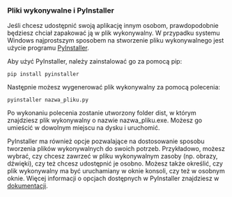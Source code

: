 
### Pliki wykonywalne i PyInstaller

Jeśli chcesz udostępnić swoją aplikację innym osobom, prawdopodobnie będziesz chciał zapakować ją w plik wykonywalny. W przypadku systemu Windows najprostszym sposobem na stworzenie pliku wykonywalnego jest użycie programu <a href = "https://www.pyinstaller.org/">PyInstaller</a>.

Aby użyć PyInstaller, należy zainstalować go za pomocą pip:

    pip install pyinstaller

Następnie możesz wygenerować plik wykonywalny za pomocą polecenia:

    pyinstaller nazwa_pliku.py

Po wykonaniu polecenia zostanie utworzony folder dist, w którym znajdziesz plik wykonywalny o nazwie nazwa_pliku.exe. Możesz go umieścić w dowolnym miejscu na dysku i uruchomić.

PyInstaller ma również opcje pozwalające na dostosowanie sposobu tworzenia plików wykonywalnych do swoich potrzeb. Przykładowo, możesz wybrać, czy chcesz zawrzeć w pliku wykonywalnym zasoby (np. obrazy, dźwięki), czy też chcesz udostępnić je osobno. Możesz także określić, czy plik wykonywalny ma być uruchamiany w oknie konsoli, czy też w osobnym oknie. Więcej informacji o opcjach dostępnych w PyInstaller znajdziesz w <a href = "https://pyinstaller.readthedocs.io/en/stable/index.html">dokumentacji</a>.